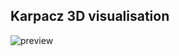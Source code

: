 ## Karpacz 3D visualisation
![preview](https://user-images.githubusercontent.com/85508406/186401040-4758cfeb-9b58-40c9-b1fd-dc48687808ef.png)


